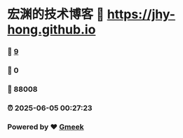 # 宏渊的技术博客 :link: https://jhy-hong.github.io 
### :page_facing_up: [9](https://jhy-hong.github.io/tag.html) 
### :speech_balloon: 0 
### :hibiscus: 88008 
### :alarm_clock: 2025-06-05 00:27:23 
### Powered by :heart: [Gmeek](https://github.com/Meekdai/Gmeek)
